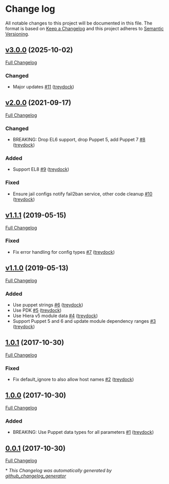 # Change log

All notable changes to this project will be documented in this file. The format is based on [Keep a Changelog](http://keepachangelog.com/en/1.0.0/) and this project adheres to [Semantic Versioning](http://semver.org).

## [v3.0.0](https://github.com/treydock/puppet-module-fail2ban/tree/v3.0.0) (2025-10-02)

[Full Changelog](https://github.com/treydock/puppet-module-fail2ban/compare/v2.0.0...v3.0.0)

### Changed

- Major updates [\#11](https://github.com/treydock/puppet-module-fail2ban/pull/11) ([treydock](https://github.com/treydock))

## [v2.0.0](https://github.com/treydock/puppet-module-fail2ban/tree/v2.0.0) (2021-09-17)

[Full Changelog](https://github.com/treydock/puppet-module-fail2ban/compare/v1.1.1...v2.0.0)

### Changed

- BREAKING: Drop EL6 support, drop Puppet 5, add Puppet 7 [\#8](https://github.com/treydock/puppet-module-fail2ban/pull/8) ([treydock](https://github.com/treydock))

### Added

- Support EL8 [\#9](https://github.com/treydock/puppet-module-fail2ban/pull/9) ([treydock](https://github.com/treydock))

### Fixed

- Ensure jail configs notify fail2ban service, other code cleanup [\#10](https://github.com/treydock/puppet-module-fail2ban/pull/10) ([treydock](https://github.com/treydock))

## [v1.1.1](https://github.com/treydock/puppet-module-fail2ban/tree/v1.1.1) (2019-05-15)

[Full Changelog](https://github.com/treydock/puppet-module-fail2ban/compare/v1.1.0...v1.1.1)

### Fixed

- Fix error handling for config types [\#7](https://github.com/treydock/puppet-module-fail2ban/pull/7) ([treydock](https://github.com/treydock))

## [v1.1.0](https://github.com/treydock/puppet-module-fail2ban/tree/v1.1.0) (2019-05-13)

[Full Changelog](https://github.com/treydock/puppet-module-fail2ban/compare/1.0.1...v1.1.0)

### Added

- Use puppet strings [\#6](https://github.com/treydock/puppet-module-fail2ban/pull/6) ([treydock](https://github.com/treydock))
- Use PDK [\#5](https://github.com/treydock/puppet-module-fail2ban/pull/5) ([treydock](https://github.com/treydock))
- Use Hiera v5 module data [\#4](https://github.com/treydock/puppet-module-fail2ban/pull/4) ([treydock](https://github.com/treydock))
- Support Puppet 5 and 6 and update module dependency ranges [\#3](https://github.com/treydock/puppet-module-fail2ban/pull/3) ([treydock](https://github.com/treydock))

## [1.0.1](https://github.com/treydock/puppet-module-fail2ban/tree/1.0.1) (2017-10-30)

[Full Changelog](https://github.com/treydock/puppet-module-fail2ban/compare/1.0.0...1.0.1)

### Fixed

- Fix default\_ignore to also allow host names [\#2](https://github.com/treydock/puppet-module-fail2ban/pull/2) ([treydock](https://github.com/treydock))

## [1.0.0](https://github.com/treydock/puppet-module-fail2ban/tree/1.0.0) (2017-10-30)

[Full Changelog](https://github.com/treydock/puppet-module-fail2ban/compare/0.0.1...1.0.0)

### Added

- BREAKING: Use Puppet data types for all parameters [\#1](https://github.com/treydock/puppet-module-fail2ban/pull/1) ([treydock](https://github.com/treydock))

## [0.0.1](https://github.com/treydock/puppet-module-fail2ban/tree/0.0.1) (2017-10-30)

[Full Changelog](https://github.com/treydock/puppet-module-fail2ban/compare/47ad59ce232063315d9e73fae7f3d5ea1a81b2a7...0.0.1)



\* *This Changelog was automatically generated by [github_changelog_generator](https://github.com/github-changelog-generator/github-changelog-generator)*
